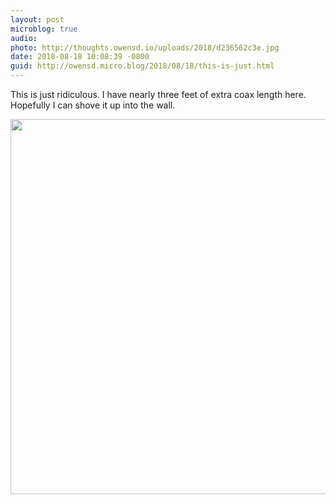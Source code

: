 ```yaml
---
layout: post
microblog: true
audio: 
photo: http://thoughts.owensd.io/uploads/2018/d236562c3e.jpg
date: 2018-08-18 10:08:39 -0800
guid: http://owensd.micro.blog/2018/08/18/this-is-just.html
---
```

This is just ridiculous. I have nearly three feet of extra coax length here. Hopefully I can shove it up into the wall. 

<img src="http://thoughts.owensd.io/uploads/2018/d236562c3e.jpg" width="600" height="600" />
